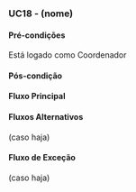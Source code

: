### UC18 - (nome)

#### Pré-condições
Está logado como Coordenador
#### Pós-condição

#### Fluxo Principal

#### Fluxos Alternativos
(caso haja)

#### Fluxo de Exceção
(caso haja)
